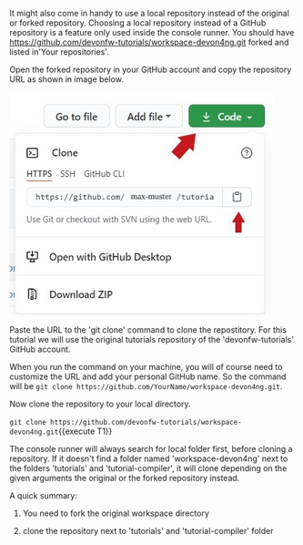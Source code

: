 It might also come in handy to use a local repository instead of the original or forked repository. 
Choosing a local repository instead of a GitHub repository is a feature only used inside the console runner. 
You should have
https://github.com/devonfw-tutorials/workspace-devon4ng.git
forked and listed in&#39;Your repositories&#39;.



Open the forked repository in your GitHub account and copy the repository URL as shown in image below.


![clone_code.jpg](./assets/clone_code.jpg)


Paste the URL to the &#39;git clone&#39; command to clone the repostitory. For this tutorial we will use the original tutorials repository of the &#39;devonfw-tutorials&#39; GitHub account.

When you run the command on your machine, you will of course need to customize the URL and add your personal GitHub name. So the command will be `git clone https://github.com/YourName/workspace-devon4ng.git`.









Now clone the repository to your local directory.

`git clone https://github.com/devonfw-tutorials/workspace-devon4ng.git`{{execute T1}}

The console runner will always search for local folder first, before cloning a repository. If it doesn&#39;t find a folder named &#39;workspace-devon4ng&#39; next to the folders &#39;tutorials&#39; and &#39;tutorial-compiler&#39;, it will clone depending on the given arguments the original or the forked repository instead. 

A quick summary: 

1) You need to fork the original workspace directory 

2) clone the repository next to &#39;tutorials&#39; and &#39;tutorial-compiler&#39; folder 

